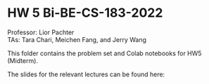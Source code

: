 # HW 5 Bi-BE-CS-183-2022
Professor: Lior Pachter  
TAs: Tara Chari, Meichen Fang, and Jerry Wang

This folder contains the problem set and Colab notebooks for HW5 (Midterm). 

The slides for the relevant lectures can be found here: 
